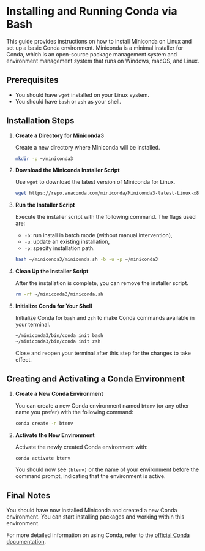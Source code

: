 
# Installing and Running Conda via Bash

This guide provides instructions on how to install Miniconda on Linux and set up a basic Conda environment. Miniconda is a minimal installer for Conda, which is an open-source package management system and environment management system that runs on Windows, macOS, and Linux.

## Prerequisites

- You should have `wget` installed on your Linux system.
- You should have `bash` or `zsh` as your shell.

## Installation Steps

1. **Create a Directory for Miniconda3**

   Create a new directory where Miniconda will be installed.

   ```bash
   mkdir -p ~/miniconda3
   ```

2. **Download the Miniconda Installer Script**

   Use `wget` to download the latest version of Miniconda for Linux.

   ```bash
   wget https://repo.anaconda.com/miniconda/Miniconda3-latest-Linux-x86_64.sh -O ~/miniconda3/miniconda.sh
   ```

3. **Run the Installer Script**

   Execute the installer script with the following command. The flags used are:
   - `-b`: run install in batch mode (without manual intervention),
   - `-u`: update an existing installation,
   - `-p`: specify installation path.

   ```bash
   bash ~/miniconda3/miniconda.sh -b -u -p ~/miniconda3
   ```

4. **Clean Up the Installer Script**

   After the installation is complete, you can remove the installer script.

   ```bash
   rm -rf ~/miniconda3/miniconda.sh
   ```

5. **Initialize Conda for Your Shell**

   Initialize Conda for `bash` and `zsh` to make Conda commands available in your terminal.

   ```bash
   ~/miniconda3/bin/conda init bash
   ~/miniconda3/bin/conda init zsh
   ```

   Close and reopen your terminal after this step for the changes to take effect.

## Creating and Activating a Conda Environment

1. **Create a New Conda Environment**

   You can create a new Conda environment named `btenv` (or any other name you prefer) with the following command:

   ```bash
   conda create -n btenv
   ```

2. **Activate the New Environment**

   Activate the newly created Conda environment with:

   ```bash
   conda activate btenv
   ```

   You should now see `(btenv)` or the name of your environment before the command prompt, indicating that the environment is active.

## Final Notes

You should have now installed Miniconda and created a new Conda environment. You can start installing packages and working within this environment.

For more detailed information on using Conda, refer to the [official Conda documentation](https://docs.conda.io/projects/conda/en/latest/).

